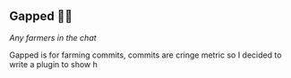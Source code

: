 ## Gapped 🧑‍🌾

*Any farmers in the chat*

Gapped is for farming commits, commits are cringe metric so I decided to write a plugin to show h
